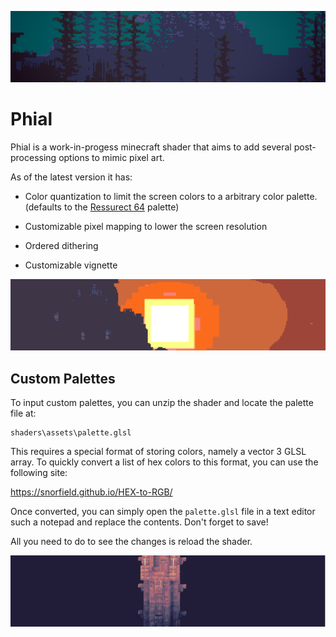 ![Resurrect 32 Palette](underwater.png)
# Phial

Phial is a work-in-progess minecraft shader that aims to add several post-processing options to mimic pixel art.

As of the latest version it has:

- Color quantization to limit the screen colors to a arbitrary color palette. (defaults to the [Ressurect 64](https://lospec.com/palette-list/resurrect-64) palette)

- Customizable pixel mapping to lower the screen resolution

- Ordered dithering

- Customizable vignette

![Resurrect 32 Palette](sunset.png)

## Custom Palettes

To input custom palettes, you can unzip the shader and locate the palette file at:
```
shaders\assets\palette.glsl
```

This requires a special format of storing colors, namely a vector 3 GLSL array. To quickly convert a list of hex colors to this format, you can use the following site:

https://snorfield.github.io/HEX-to-RGB/

Once converted, you can simply open the `palette.glsl` file in a text editor such a notepad and replace the contents. Don't forget to save!

All you need to do to see the changes is reload the shader.

![SLSO8 Palette](end.png)
